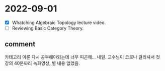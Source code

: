 # 2022-09-01

- [X] Whatching Algebraic Topology lecture video.
- [ ] Reviewing Basic Category Theory.

## comment
카테고리 이론 다시 공부해야되는데 너무 피곤해... 내일. 교수님이 코로나 걸리셔서 첫강의 40분짜리 녹화영상, 별 내용 없었음.

